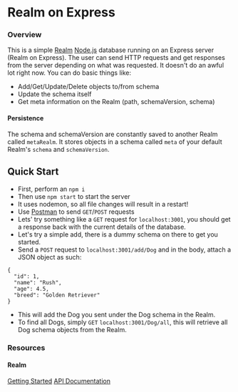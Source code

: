 # Realm on Express

### Overview
This is a simple [Realm](http://realm.io) [Node.js](https://realm.io/news/first-object-database-realm-node-js-server/) database running on an Express server (Realm on Express).
The user can send HTTP requests and get responses from the server depending on what was requested.
It doesn't do an awful lot right now.
You can do basic things like:
- Add/Get/Update/Delete objects to/from schema
- Update the schema itself
- Get meta information on the Realm (path, schemaVersion, schema)

#### Persistence
The schema and schemaVersion are constantly saved to another Realm called `metaRealm`. It stores objects in a schema called `meta` of your default Realm's `schema` and `schemaVersion`.

## Quick Start
- First, perform an `npm i`
- Then use `npm start` to start the server
- It uses nodemon, so all file changes will result in a restart!
- Use [Postman](https://chrome.google.com/webstore/detail/postman/fhbjgbiflinjbdggehcddcbncdddomop?hl=en) to send `GET`/`POST` requests
- Lets' try something like a `GET` request for `localhost:3001`, you should get a response back with the current details of the database.
- Let's try a simple add, there is a dummy schema on there to get you started.
- Send a `POST` request to `localhost:3001/add/Dog` and in the body, attach a JSON object as such:
```
{
  "id": 1,
  "name": "Rush",
  "age": 4.5,
  "breed": "Golden Retriever"
}
```
- This will add the Dog you sent under the Dog schema in the Realm.
- To find all Dogs, simply `GET` `localhost:3001/Dog/all`, this will retrieve all Dog schema objects from the Realm.

### Resources
#### Realm
[Getting Started](https://realm.io/docs/react-native/latest/#getting-started)
[API Documentation](https://realm.io/docs/react-native/0.15.0/api/)
